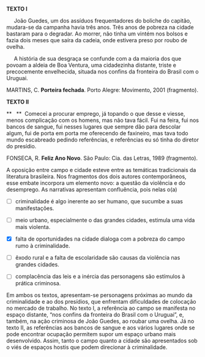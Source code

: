 

**TEXTO l**

     João Guedes, um dos assíduos frequentadores do boliche do capitão, mudara-se da campanha havia três anos. Três anos de pobreza na cidade bastaram para o degradar. Ao morrer, não tinha um vintém nos bolsos e fazia dois meses que saíra da cadeia, onde estivera preso por roubo de ovelha.

     A história de sua desgraça se confunde com a da maioria dos que povoam a aldeia de Boa Ventura, uma cidadezinha distante, triste e precocemente envelhecida, situada nos confins da fronteira do Brasil com o Uruguai.

MARTINS, C. **Porteira fechada**. Porto Alegre: Movimento, 2001 (fragmento).

**TEXTO II**

**   **  Comecei a procurar emprego, já topando o que desse e viesse, menos complicação com os homens, mas não tava fácil. Fui na feira, fui nos bancos de sangue, fui nesses lugares que sempre dão para descolar algum, fui de porta em porta me oferecendo de faxineiro, mas tava todo mundo escabreado pedindo referências, e referências eu só tinha do diretor do presídio.

FONSECA, R. **Feliz Ano Novo**. São Paulo: Cia. das Letras, 1989 (fragmento).

A oposição entre campo e cidade esteve entre as temáticas tradicionais da literatura brasileira. Nos fragmentos dos dois autores contemporâneos, esse embate incorpora um elemento novo: a questão da violência e do desemprego. As narrativas apresentam confluência, pois nelas o(a)



- [ ] criminalidade é algo inerente ao ser humano, que sucumbe a suas manifestações.
- [ ] meio urbano, especialmente o das grandes cidades, estimula uma vida mais violenta.
- [x] falta de oportunidades na cidade dialoga com a pobreza do campo rumo à criminalidade.
- [ ] êxodo rural e a falta de escolaridade são causas da violência nas grandes cidades.
- [ ] complacência das leis e a inércia das personagens são estímulos à prática criminosa.


Em ambos os textos, apresentam-se personagens próximas ao mundo da criminalidade e ao dos presídios, que enfrentam dificuldades de colocação no mercado de trabalho. No texto I, a referência ao campo se manifesta no espaço distante, “nos confins da fronteira do Brasil com o Uruguai”, e, também, na ação criminosa de João Guedes, ao roubar uma ovelha. Já no texto II, as referências aos bancos de sangue e aos vários lugares onde se pode encontrar ocupação permitem supor um espaço urbano mais desenvolvido. Assim, tanto o campo quanto a cidade são apresentados sob o viés de espaços hostis que podem direcionar à criminalidade.

        